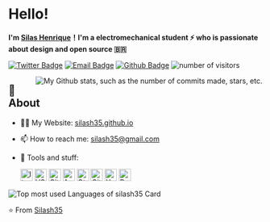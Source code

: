 # **Hello!**

**I'm [Silas Henrique](https://github.com/silash35)！I'm a electromechanical student ⚡ who is passionate about design and open source 🇧🇷**

[![Twitter Badge](https://img.shields.io/badge/-Twitter-1da1f2?style=flat-square&labelColor=1da1f2&logo=twitter&logoColor=white&link=https://twitter.com/silash35)](https://twitter.com/silash35)
[![Email Badge](https://img.shields.io/badge/-Email-c14438?style=flat-square&logo=Gmail&logoColor=white&link=mailto:silash35@gmail.com)](mailto:silash35@gmail.com)
[![Github Badge](https://img.shields.io/badge/-Github-232323?style=flat-square&logo=Github&logoColor=white&link=https://github.com/silash35)](https://github.com/silash35)
![number of visitors](https://visitor-badge.laobi.icu/badge?page_id=silash35)

<img
  align="right"
  src="https://github-readme-stats.vercel.app/api?username=silash35&hide_border=true&show_icons=true&title_color=fff&text_color=fff&bg_color=0d1117"
  alt="My Github stats, such as the number of commits made, stars, etc.">

## 🧐 **About**

- 👨‍💻 My Website: [silash35.github.io](https://silash35.github.io)
- 📫 How to reach me: silash35@gmail.com
- 🌱 Tools and stuff:

  <div>
    <img height="24" src="https://cdn.svgporn.com/logos/linux-tux.svg" alt="linux icon">
    <img height="24" src="https://cdn.svgporn.com/logos/visual-studio-code.svg" alt="VS code icon">
    <img height="24" src="https://cdn.svgporn.com/logos/git-icon.svg" alt="Git icon">
    <img height="24" src="https://cdn.svgporn.com/logos/arduino.svg" alt="Arduino icon">
    <img height="24" src="https://cdn.svgporn.com/logos/qt.svg" alt="Qt icon">
    <img height="24" src="https://cdn.svgporn.com/logos/github-icon.svg" alt="Github icon">
    <img height="24" src="https://cdn.svgporn.com/logos/yarn.svg" alt="Yarn icon">
    <img height="24" src="https://cdn.svgporn.com/logos/react.svg" alt="React icon">
  </div>

<img
  align="center"
  src="https://github-readme-stats.vercel.app/api/top-langs/?username=silash35&layout=compact&hide_border=true&show_icons=true&text_color=fff&bg_color=0d1117"
  alt="Top most used Languages of silash35 Card">

⭐️ From [Silash35](https://github.com/silash35)
